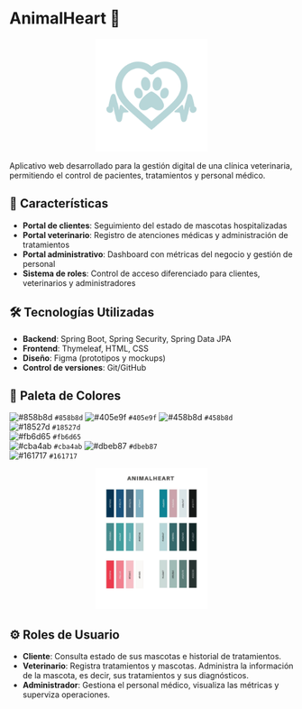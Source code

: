 # AnimalHeart 🐾

<div align="center">
  <img src="LogoAnimalHeart.PNG" alt="AnimalHeart Logo" width="200"/>
</div>

Aplicativo web desarrollado para la gestión digital de una clínica veterinaria, permitiendo el control de pacientes, tratamientos y personal médico.

## 🚀 Características

- **Portal de clientes**: Seguimiento del estado de mascotas hospitalizadas
- **Portal veterinario**: Registro de atenciones médicas y administración de tratamientos
- **Portal administrativo**: Dashboard con métricas del negocio y gestión de personal
- **Sistema de roles**: Control de acceso diferenciado para clientes, veterinarios y administradores

## 🛠️ Tecnologías Utilizadas

- **Backend**: Spring Boot, Spring Security, Spring Data JPA
- **Frontend**: Thymeleaf, HTML, CSS
- **Diseño**: Figma (prototipos y mockups)
- **Control de versiones**: Git/GitHub

## 🎨 Paleta de Colores

![#858b8d](https://via.placeholder.com/15/858b8d/000000?text=+) `#858b8d` 
![#405e9f](https://via.placeholder.com/15/405e9f/000000?text=+) `#405e9f` 
![#458b8d](https://via.placeholder.com/15/458b8d/000000?text=+) `#458b8d`  
![#18527d](https://via.placeholder.com/15/18527d/000000?text=+) `#18527d`  
![#fb6d65](https://via.placeholder.com/15/fb6d65/000000?text=+) `#fb6d65`   
![#cba4ab](https://via.placeholder.com/15/cba4ab/000000?text=+) `#cba4ab` 
![#dbeb87](https://via.placeholder.com/15/dbeb87/000000?text=+) `#dbeb87`  
![#161717](https://via.placeholder.com/15/161717/000000?text=+) `#161717`
<div align="center">
  <img src="paletacolores.jpg" alt="Paleta de colores" width="200"/>
</div>

## ⚙️ Roles de Usuario
- **Cliente**: Consulta estado de sus mascotas e historial de tratamientos.
- **Veterinario**: Registra tratamientos y mascotas. Administra la información de la mascota, es decir, sus tratamientos y sus diagnósticos.
- **Administrador**: Gestiona el personal médico, visualiza las métricas y superviza operaciones.
